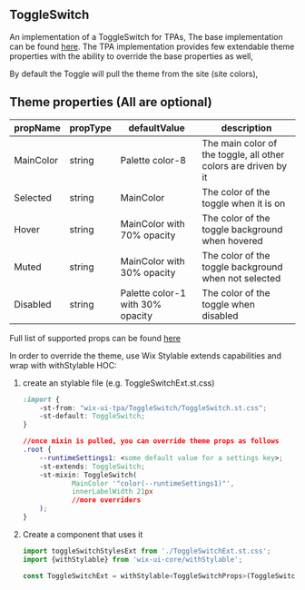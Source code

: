 ## ToggleSwitch
An implementation of a ToggleSwitch for TPAs,
The base implementation can be found [here](https://wix.github.io/wix-ui/?selectedKind=Components&selectedStory=ToggleSwitchStory).
The TPA implementation provides few extendable theme properties with the ability to override the base properties as well,

By default the Toggle will pull the theme from the site (site colors),

## Theme properties (All are optional)

| propName   | propType | defaultValue | description |
|------------|----------|--------------|-------------|
| MainColor  | string   | Palette color-8 | The main color of the toggle, all other colors are driven by it |
| Selected   | string   | MainColor       | The color of the toggle when it is on |
| Hover      | string   | MainColor with 70% opacity | The color of the toggle background when hovered |
| Muted      | string   | MainColor with 30% opacity | The color of the toggle background when not selected |
| Disabled   | string   | Palette color-1 with 30% opacity | The color of the toggle when disabled |
Full list of supported props can be found [here](https://wix.github.io/wix-ui/?selectedKind=Components&selectedStory=ToggleSwitchStory)


In order to override the theme, use Wix Stylable extends capabilities and wrap with withStylable HOC:

1. create an stylable file (e.g. ToggleSwitchExt.st.css)
    ``` css
    :import {
        -st-from: "wix-ui-tpa/ToggleSwitch/ToggleSwitch.st.css";
        -st-default: ToggleSwitch;
    }

    //once mixin is pulled, you can override theme props as follows
    .root {
        --runtimeSettings1: <some default value for a settings key>;
        -st-extends: ToggleSwitch;
        -st-mixin: ToggleSwitch(
                MainColor '"color(--runtimeSettings1)"',
                innerLabelWidth 21px
                //more overriders
        );
    }
    ```

2. Create a component that uses it
    ``` javascript
    import toggleSwitchStylesExt from './ToggleSwitchExt.st.css';
    import {withStylable} from 'wix-ui-core/withStylable';

    const ToggleSwitchExt = withStylable<ToggleSwitchProps>(ToggleSwitch, toggleSwitchStylesExt, () => null);
    ```